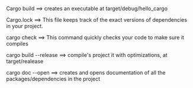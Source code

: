 Cargo build ==> creates an executable at target/debug/hello_cargo

 Cargo.lock ==> This file keeps track of the exact versions of dependencies in your project.

 cargo check  ==>  This command quickly checks your code to make sure it compiles

 cargo build --release ==> compile's project it with optimizations, at target/realease

 cargo doc --open ==> creates and opens documentation of all the packages/dependencies in the project